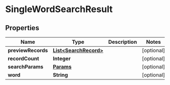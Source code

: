 
# SingleWordSearchResult

## Properties
Name | Type | Description | Notes
------------ | ------------- | ------------- | -------------
**previewRecords** | [**List&lt;SearchRecord&gt;**](SearchRecord.md) |  |  [optional]
**recordCount** | **Integer** |  |  [optional]
**searchParams** | [**Params**](Params.md) |  |  [optional]
**word** | **String** |  |  [optional]



